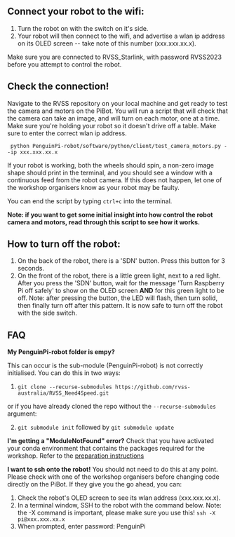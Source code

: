 ## Connect your robot to the wifi:
1. Turn the robot on with the switch on it's side.
2. Your robot will then connect to the wifi, and advertise a wlan ip address on its OLED screen -- take note of this number (xxx.xxx.xx.x).

Make sure you are connected to RVSS_Starlink, with password RVSS2023 before you attempt to control the robot.
## Check the connection!
Navigate to the RVSS repository on your local machine and get ready to test the camera and motors on the PiBot. You will run a script that will check that the camera can take an image, and will turn on each motor, one at a time. Make sure you're holding your robot so it doesn't drive off a table. Make sure to enter the correct wlan ip address.

``` python PenguinPi-robot/software/python/client/test_camera_motors.py --ip xxx.xxx.xx.x```

If your robot is working, both the wheels should spin, a non-zero image shape should print in the terminal, and you should see a window with a continuous feed from the robot camera. If this does not happen, let one of the workshop organisers know as your robot may be faulty.

You can end the script by typing `ctrl+c` into the terminal.

**Note: if you want to get some initial insight into how control the robot camera and motors, read through this script to see how it works.**

## How to turn off the robot:
1. On the back of the robot, there is a 'SDN' button. Press this button for 3 seconds.
2. On the front of the robot, there is a little green light, next to a red light. After you press the 'SDN' button, wait for the message 'Turn Raspberry Pi off safely' to show on the OLED screen **AND** for this green light to be off. Note: after pressing the button, the LED will flash, then turn solid, then finally turn off after this pattern. It is now safe to turn off the robot with the side switch.

## FAQ
**My PenguinPi-robot folder is empy?**

This can occur is the sub-module (PenguinPi-robot) is not correctly initialised. You can do this in two ways:
1. ```git clone --recurse-submodules https://github.com/rvss-australia/RVSS_Need4Speed.git```

or if you have already cloned the repo without the `--recurse-submodules` argument:

2. ```git submodule init``` followed by ```git submodule update```

**I'm getting a "ModuleNotFound" error?**
Check that you have activated your conda environment that contains the packages required for the workshop. Refer to the [preparation instructions](https://github.com/rvss-australia/RVSS_Need4Speed/blob/main/instructions/Preparation.md)

**I want to ssh onto the robot!**
You should not need to do this at any point. Please check with one of the workshop organisers before changing code directly on the PiBot. If they give you the go ahead, you can:
1. Check the robot's OLED screen to see its wlan address (xxx.xxx.xx.x).
2. In a terminal window, SSH to the robot with the command below. Note: the -X command is important, please make sure you use this!
```ssh -X pi@xxx.xxx.xx.x```
3. When prompted, enter password: PenguinPi 
